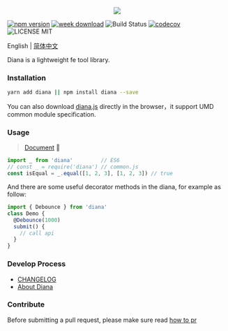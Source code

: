 <div align="center">
  <img src="http://oqhtscus0.bkt.clouddn.com/dcce7b9509a0e23f91d8cd2aa3ecffd3.jpg-200">
</div>

[![npm version](https://badge.fury.io/js/diana.svg)](https://badge.fury.io/js/diana) [![week download](https://img.shields.io/npm/dw/diana.svg)](https://www.npmjs.com/package/diana) ![Build Status](https://travis-ci.org/MuYunyun/diana.svg?branch=master) [![codecov](https://codecov.io/gh/MuYunyun/diana/branch/master/graph/badge.svg)](https://codecov.io/gh/MuYunyun/diana) ![LICENSE MIT](https://img.shields.io/npm/l/diana.svg)

English | [简体中文](./README-zh-cn.md)

Diana is a lightweight fe tool library.

### Installation

```bash
yarn add diana || npm install diana --save
```

You can also download [diana.js](https://github.com/MuYunyun/diana/blob/master/lib/diana.js) directly in the browser，it support UMD common module specification.

### Usage

> [Document](http://muyunyun.cn/diana/) :tada:

```js
import _ from 'diana'         // ES6
// const _ = require('diana') // common.js
const isEqual = _.equal([1, 2, 3], [1, 2, 3]) // true
```

And there are some useful decorator methods in the diana, for example as follow:

```js
import { Debounce } from 'diana'
class Demo {
  @Debounce(1000)
  submit() {
    // call api
  }
}
```

### Develop Process

* [CHANGELOG](https://github.com/MuYunyun/diana/blob/master/CHANGELOG.md)
* [About Diana](https://github.com/MuYunyun/diana/issues/1)

### Contribute

Before submitting a pull request, please make sure read [how to pr](https://github.com/MuYunyun/diana/blob/master/.github/PULL_REQUEST_TEMPLATE.md)